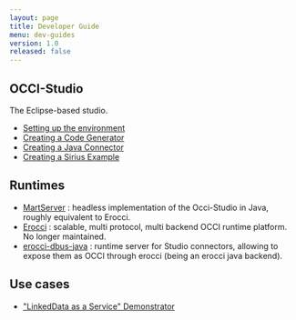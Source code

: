 ```yaml
---
layout: page
title: Developer Guide
menu: dev-guides
version: 1.0
released: false
---
```


## OCCI-Studio

The Eclipse-based studio.

* [Setting up the environment](studio-setting-up-the-environment.html)
* [Creating a Code Generator](studio-creating-a-code-generator.html)
* [Creating a Java Connector](studio-creating-a-java-connector.html)
* [Creating a Sirius Example](studio-creating-a-sirius-example.html)

## Runtimes

* [MartServer](https://github.com/occiware/MartServer) : headless implementation of the Occi-Studio in Java, roughly equivalent to Erocci.
* [Erocci](http://erocci.ow2.org) : scalable, multi protocol, multi backend OCCI runtime platform. No longer maintained.
* [erocci-dbus-java](http://github.com/occiware/erocci-dbus-java) : runtime server for Studio connectors, allowing to expose them as OCCI through erocci (being an erocci java backend).

## Use cases

* ["LinkedData as a Service" Demonstrator](use-cases-ldaas-demonstrator.html)
